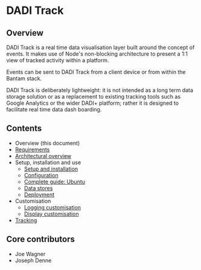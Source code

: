 # DADI Track

## Overview

DADI Track is a real time data visualisation layer built around the concept of events. It makes use of Node's non-blocking architecture to present a 1:1 view of tracked activity within a platform.

Events can be sent to DADI Track from a client device or from within the Bantam stack.

DADI Track is deliberately lightweight: it is not intended as a long term data storage solution or as a replacement to existing tracking tools such as Google Analytics or the wider DADI+ platform; rather it is designed to facilitate real time data dash boarding.

## Contents

* Overview (this document)
* [Requirements](./requirements.md)
* [Architectural overview](./architecturalOverview.md)
* Setup, installation and use
	* [Setup and installation](./setupAndInstallation.md)
	* [Configuration](./configuration.md)
	* [Complete guide: Ubuntu](./installGuide.ubuntu.md)
	* [Data stores](./dataStores.md)
	* [Deployment](./deployment)
* Customisation
	* [Logging customisation](./loggingCustomisation.md)
	* [Display customisation](./displayCustomisation.md)
* [Tracking](./tracking.md)

## Core contributors

* Joe Wagner
* Joseph Denne